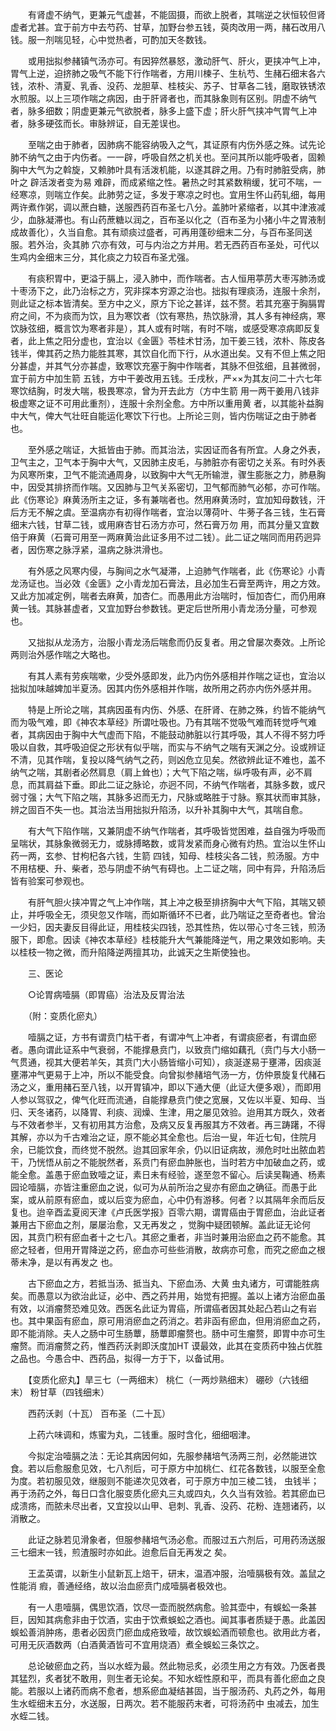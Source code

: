 <!-- { "loadSidebar": true } -->
　　有肾虚不纳气，更兼元气虚甚，不能固摄，而欲上脱者，其喘逆之状恒较但肾虚者尤甚。宜于前方中去芍药、甘草，加野台参五钱，萸肉改用一两，赭石改用八钱。服一剂喘见轻，心中觉热者，可酌加天冬数钱。

　　或用拙拟参赭镇气汤亦可。有因猝然暴怒，激动肝气、肝火，更挟冲气上冲，胃气上逆，迫挤肺之吸气不能下行作喘者，方用川楝子、生杭芍、生赭石细末各六钱，浓朴、清夏、乳香、没药、龙胆草、桂枝尖、苏子、甘草各二钱，磨取铁锈浓水煎服。以上三项作喘之病因，由于肝肾者也，而其脉象则有区别。阴虚不纳气者，脉多细数；阴虚更兼元气欲脱者，脉多上盛下虚；肝火肝气挟冲气胃气上冲者，脉多硬弦而长。审脉辨证，自无差误也。

　　至喘之由于肺者，因肺病不能容纳吸入之气，其证原有内伤外感之殊。试先论肺不纳气之由于内伤者。一一辟，呼吸自然之机关也。至问其所以能呼吸者，固赖胸中大气为之斡旋，又赖肺叶具有活泼机能，以遂其辟之用。乃有时肺脏受病，肺叶之 辟活泼者变为易 难辟，而成紧缩之性。暑热之时其紧数稍缓，犹可不喘，一经寒凉，则喘立作矣。此肺劳之证，多发于寒凉之时也。宜用生怀山药轧细，每用两许煮作粥，调以蔗白糖，送服西药百布圣七八分。盖肺叶紧缩者，以其中津液减少，血脉凝滞也。有山药蔗糖以润之，百布圣以化之（百布圣为小猪小牛之胃液制成故善化），久当自愈。其有顽痰过盛者，可再用蓬砂细末二分，与百布圣同送服。若外治，灸其肺 穴亦有效，可与内治之方并用。若无西药百布圣处，可代以生鸡内金细末三分，其化痰之力较百布圣尤强。

　　有痰积胃中，更溢于膈上，浸入肺中，而作喘者。古人恒用葶苈大枣泻肺汤或十枣汤下之，此乃治标之方，究非探本穷源之治也。拙拟有理痰汤，连服十余剂，则此证之标本皆清矣。至方中之义，原方下论之甚详，兹不赘。若其充塞于胸膈胃府之间，不为痰而为饮，且为寒饮者（饮有寒热，热饮脉滑，其人多有神经病，寒饮脉弦细，概言饮为寒者非是），其人或有时喘，有时不喘，或感受寒凉病即反复者，此上焦之阳分虚也，宜治以《金匮》苓桂术甘汤，加干姜三钱，浓朴、陈皮各钱半，俾其药之热力能胜其寒，其饮自化而下行，从水道出矣。又有不但上焦之阳分甚虚，并其气分亦甚虚，致寒饮充塞于胸中作喘者，其脉不但弦细，且甚微弱，宜于前方中加生箭 五钱，方中干姜改用五钱。壬戌秋，严××为其友问二十六七年寒饮结胸，时发大喘，极畏寒凉，曾为开去此方（方中生箭 用一两干姜用八钱非极虚寒之证不可用此重剂），连服十余剂全愈。方中所以重用黄 者，以其能补益胸中大气，俾大气壮旺自能运化寒饮下行也。上所论三则，皆内伤喘证之由于肺者也。

　　至外感之喘证，大抵皆由于肺。而其治法，实因证而各有所宜。人身之外表，卫气主之，卫气本于胸中大气，又因肺主皮毛，与肺脏亦有密切之关系。有时外表为风寒所束，卫气不能流通周身，以致胸中大气无所输泄，骤生膨胀之力，肺悬胸中，因受其排挤而作喘。又因肺与卫气关系密切，卫气郁而肺气必郁，亦可作喘。此《伤寒论》麻黄汤所主之证，多有兼喘者也。然用麻黄汤时，宜加知母数钱，汗后方无不解之虞。至温病亦有初得作喘者，宜治以薄荷叶、牛蒡子各三钱，生石膏细末六钱，甘草二钱，或用麻杏甘石汤方亦可，然石膏万勿 用，而其分量又宜数倍于麻黄（石膏可用至一两麻黄治此证多用不过二钱）。此二证之喘同而用药迥异者，因伤寒之脉浮紧，温病之脉洪滑也。

　　有外感之风寒内侵，与胸间之水气凝滞，上迫肺气作喘者，此《伤寒论》小青龙汤证也。当必效《金匮》之小青龙加石膏法，且必加生石膏至两许，用之方效。又此方加减定例，喘者去麻黄，加杏仁。而愚用此方治喘时，恒加杏仁，而仍用麻黄一钱。其脉甚虚者，又宜加野台参数钱。更定后世所用小青龙汤分量，可参观也。

　　又拙拟从龙汤方，治服小青龙汤后喘愈而仍反复者。用之曾屡次奏效。上所论两则治外感作喘之大略也。

　　有其人素有劳疾喘嗽，少受外感即发，此乃内伤外感相并作喘之证也，宜治以拙拟加味越婢加半夏汤。因其内伤外感相并作喘，故所用之药亦内伤外感并用。

　　特是上所论之喘，其病因虽有内伤、外感、在肝肾、在肺之殊，约皆不能纳气而为吸气难，即《神农本草经》所谓吐吸也。乃有其喘不觉吸气难而转觉呼气难者，其病因由于胸中大气虚而下陷，不能鼓动肺脏以行其呼吸，其人不得不努力呼吸以自救，其呼吸迫促之形状有似乎喘，而实与不纳气之喘有天渊之分。设或辨证不清，见其作喘，复投以降气纳气之药，则凶危立见矣。然欲辨此证不难也，盖不纳气之喘，其剧者必然肩息（肩上耸也）；大气下陷之喘，纵呼吸有声，必不肩息，而其肩益下垂。即此二证之脉论，亦迥不同，不纳气作喘者，其脉多数，或尺弱寸强；大气下陷之喘，其脉多迟而无力，尺脉或略胜于寸脉。察其状而审其脉，辨之固百不失一也。其治法当用拙拟升陷汤，以升补其胸中大气，其喘自愈。

　　有大气下陷作喘，又兼阴虚不纳气作喘者，其呼吸皆觉困难，益自强为呼吸而呈喘状，其脉象微弱无力，或脉搏略数，或背发紧而身心微有灼热。宜治以生怀山药一两，玄参、甘枸杞各六钱，生箭 四钱，知母、桂枝尖各二钱，煎汤服。方中不用桔梗、升、柴者，恐与阴虚不纳气有碍也。上二证之喘，同中有异，升陷汤后皆有验案可参观也。

　　有肝气胆火挟冲胃之气上冲作喘，其上冲之极至排挤胸中大气下陷，其喘又顿止，并呼吸全无，须臾忽又作喘，而如斯循环不已者，此乃喘证之至奇者也。曾治一少妇，因夫妻反目得此证，用桂枝尖四钱，恐其性热，佐以带心寸冬三钱，煎汤服下，即愈。因读《神农本草经》桂枝能升大气兼能降逆气，用之果效如影响。夫以桂枝一物之微，而升陷降逆两擅其功，此诚天之生斯使独也。

　　三、医论

　　○论胃病噎膈（即胃癌）治法及反胃治法

　　（附：变质化瘀丸）

　　噎膈之证，方书有谓贲门枯干者，有谓冲气上冲者，有谓痰瘀者，有谓血瘀者。愚向谓此证系中气衰弱，不能撑悬贲门，以致贲门缩如藕孔（贲门与大小肠一气贯通，视其大便若羊矢，其贲门大小肠皆缩小可知），痰涎遂易于壅滞，因痰涎壅滞冲气更易于上冲，所以不能受食。向曾拟参赭培气汤一方，仿仲景旋复代赭石汤之义，重用赭石至八钱，以开胃镇冲，即以下通大便（此证大便多艰），而即用人参以驾驭之，俾气化旺而流通，自能撑悬贲门使之宽展，又佐以半夏、知母、当归、天冬诸药，以降胃、利痰、润燥、生津，用之屡见效验。迨用其方既久，效者与不效者参半，又有初用其方治愈，及病又反复再服其方不效者。再三踌躇，不得其解，亦以为千古难治之证，原不能必其全愈也。后治一叟，年近七旬，住院月余，已能饮食，而终觉不脱然。迨其回家年余，仍以旧证病故，濒危时吐出脓血若干，乃恍悟从前之不能脱然者，系贲门有瘀血肿胀也，当时若方中加破血之药，或能全愈。盖愚于瘀血致噎之证，素日未有经验，遂至忽不留心。后读吴鞠通、杨素园论噎膈，亦皆注重瘀血之说，似可为从前所治之叟亦有瘀血之确征。而愚于此案，或从前原有瘀血，或以后变为瘀血，心中仍有游移。何者？以其隔年余而后反复也。迨辛酉孟夏阅天津《卢氏医学报》百零六期，谓胃癌由于胃瘀血，治此证者兼用古下瘀血之剂，屡屡治愈，又无再发之 ，觉胸中疑团顿解。盖此证无论何因，其贲门积有瘀血者十之七八。其瘀之重者，非当时兼用治瘀血之药不能愈。其瘀之轻者，但用开胃降逆之药，瘀血亦可些些消散，故病亦可愈，而究之瘀血之根蒂未净，是以有再发之 也。

　　古下瘀血之方，若抵当汤、抵当丸、下瘀血汤、大黄 虫丸诸方，可谓能胜病矣。而愚意以为欲治此证，必中、西之药并用，始觉有把握。盖以上诸方治瘀血虽有效，以消瘤赘恐难见效。西医名此证为胃癌，所谓癌者因其处起凸若山之有岩也。其中果函有瘀血，原可用消瘀血之药消之。若非函有瘀血，但用消瘀血之药，即不能消除。夫人之肠中可生肠蕈，肠蕈即瘤赘也。肠中可生瘤赘，即胃中亦可生瘤赘。而消瘤赘之药，惟西药沃剥即沃度加HT 谟最效，此其在变质药中独占优胜之品也。今愚合中、西药品，拟得一方于下，以备试用。

　　【变质化瘀丸】旱三七（一两细末） 桃仁（一两炒熟细末） 硼砂（六钱细末） 粉甘草（四钱细末）

　　西药沃剥（十瓦） 百布圣（二十瓦）

　　上药六味调和，炼蜜为丸，二钱重。服时含化，细细咽津。

　　今拟定治噎膈之法：无论其病因何如，先服参赭培气汤两三剂，必然能进饮食。若以后愈服愈见效，七八剂后，可于原方中加桃仁、红花各数钱，以服至全愈为度。若初服见效，继服则不能递次见效者，可于原方中加三棱二钱， 虫钱半；再于汤药之外，每日口含化服变质化瘀丸三丸或四丸，久久当有效验。若其瘀血已成溃疡，而脓未尽出者，又宜投以山甲、皂刺、乳香、没药、花粉、连翘诸药，以消散之。

　　此证之脉若见滑象者，但服参赭培气汤必愈。而服过五六剂后，可用药汤送服三七细末一钱，煎渣服时亦如此。迨愈后自无再发之 矣。

　　王孟英谓，以新生小鼠新瓦上焙干，研末，温酒冲服，治噎膈极有效。盖鼠之性能消 瘕，善通经络，故以治血瘀贲门成噎膈者极效也。

　　有一人患噎膈，偶思饮酒，饮尽一壶而脱然病愈。验其壶中，有蜈蚣一条甚巨，因知其病愈非由于饮酒，实由于饮煮蜈蚣之酒也。闻其事者质疑于愚。此盖因蜈蚣善消肿疡，患者必因贲门瘀血成疮致噎，故饮蜈蚣酒而顿愈也。欲用此方者，可用无灰酒数两（白酒黄酒皆可不宜用烧酒）煮全蜈蚣三条饮之。

　　总论破瘀血之药，当以水蛭为最。然此物忌炙，必须生用之方有效。乃医者畏其猛烈，炙者犹不敢用，则生者无论矣。不知水蛭性原和平，而具有善化瘀血之良能。若服以上诸药而病不愈者，想系瘀血凝结甚固，当于服汤药、丸药之外，每用生水蛭细末五分，水送服，日两次。若不能服药末者，可将汤药中 虫减去，加生水蛭二钱。

